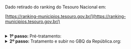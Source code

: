 <br> 
Dado retirado do ranking do Tesouro Nacional em: 

[https://ranking-municipios.tesouro.gov.br/](https://ranking-municipios.tesouro.gov.br/)

<br>


<details>
  <summary><b> 1º passo:</b> Pré-tratamento: </summary>

Acesso em:

[https://github.com/Republica-org/Ecossistema-dados/blob/main/pre_tratamento/tratamento_BD/TN_uf_ranking_qualidade.sql](https://github.com/Republica-org/Ecossistema-dados/blob/main/pre_tratamento/tratamento_BD/TN_uf_ranking_qualidade.sql)
</details>
<details>
  <summary><b> 2º passo:</b> Tratamento e subir no GBQ da República.org:</summary>

Acesso em:

[https://github.com/Republica-org/Ecossistema-dados/blob/main/tratamento_GBQ/participacao_transparencia/STN_qualidade_fiscal_uf.ipynb](https://github.com/Republica-org/Ecossistema-dados/blob/main/tratamento_GBQ/participacao_transparencia/STN_qualidade_fiscal_uf.ipynb)

</details>
